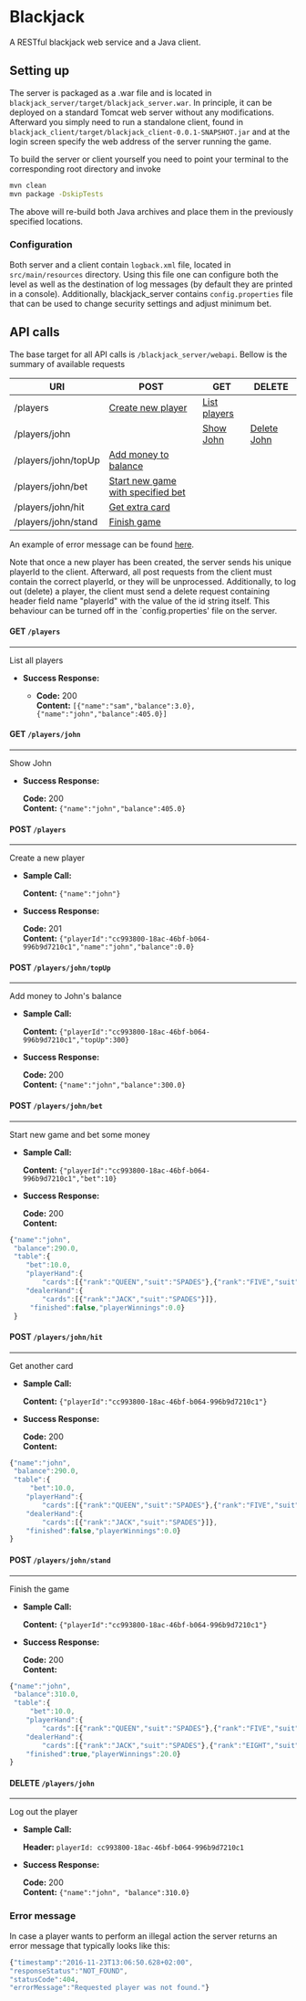 # Blackjack
A RESTful blackjack web service and a Java client.

## Setting up
The server is packaged as a .war file and is located in `blackjack_server/target/blackjack_server.war`. In principle, it can be deployed on a standard Tomcat web server without any modifications. Afterward you simply need to run a standalone client, found in `blackjack_client/target/blackjack_client-0.0.1-SNAPSHOT.jar` and at the login screen specify the web address of the server running the game.

To build the server or client yourself you need to point your terminal to the corresponding root directory and invoke
```bash
mvn clean
mvn package -DskipTests
```
The above will re-build both Java archives and place them in the previously specified locations.

### Configuration
Both server and a client contain `logback.xml` file, located in `src/main/resources` directory. Using this file one can configure both the level as well as the destination of log messages (by default they are printed in a console). Additionally, blackjack_server contains `config.properties` file that can be used to change security settings and adjust minimum bet.


## API calls

The base target for all API calls is `/blackjack_server/webapi`. Bellow is the summary of available requests

| URI                 | POST               | GET            | DELETE      |
| ------------------- | ------------------ | -------------- | ----------- | 
| /players            | [Create new player](#postplayers)  | [List players](#getplayers)   |             |
| /players/john       |                    | [Show John](#getplayersjohn)      | [Delete John](#deleteplayersjohn) |
| /players/john/topUp | [Add money to balance](#postplayersjohntopUp)  |
| /players/john/bet   | [Start new game with specified bet](#postplayersjohnbet) |
| /players/john/hit   | [Get extra card](#postplayersjohnhit) |
| /players/john/stand | [Finish game](#postplayersjohnstand)    |

An example of error message can be found [here](#error-message).

Note that once a new player has been created, the server sends his unique playerId to the client.
Afterward, all post requests from the client must contain the correct playerId, or they will be unprocessed. Additionally, to log out (delete) a player, the client must send a delete request containing header field name "playerId" with the value of the id string itself. This behaviour can be turned off in the `config.properties' file on the server.

<a name="getplayers"></a>
#### GET `/players`
----
  List all players

* **Success Response:**

  * **Code:** 200  
    **Content:** `[{"name":"sam","balance":3.0},{"name":"john","balance":405.0}]`
    
<a name="getplayersjohn"></a>
#### GET `/players/john`
----
  Show John

* **Success Response:**

  **Code:** 200  
  **Content:** `{"name":"john","balance":405.0}`

<a name="postplayers"></a>
#### POST `/players`
----
  Create a new player
  
* **Sample Call:**

  **Content:** `{"name":"john"}`
* **Success Response:**

   **Code:** 201  
   **Content:** `{"playerId":"cc993800-18ac-46bf-b064-996b9d7210c1","name":"john","balance":0.0}`

<a name="postplayersjohntopUp"></a>
#### POST `/players/john/topUp`
----
  Add money to John's balance
  
* **Sample Call:**

  **Content:** `{"playerId":"cc993800-18ac-46bf-b064-996b9d7210c1","topUp":300}`
* **Success Response:**

   **Code:** 200  
   **Content:** `{"name":"john","balance":300.0}`
   
<a name="postplayersjohnbet"></a>
#### POST `/players/john/bet`
----
  Start new game and bet some money
  
* **Sample Call:**

  **Content:** `{"playerId":"cc993800-18ac-46bf-b064-996b9d7210c1","bet":10}`
* **Success Response:**

   **Code:** 200  
   **Content:** 
```javascript
{"name":"john",
 "balance":290.0,
 "table":{
    "bet":10.0,
    "playerHand":{
        "cards":[{"rank":"QUEEN","suit":"SPADES"},{"rank":"FIVE","suit":"HEARTS"}]},
    "dealerHand":{
        "cards":[{"rank":"JACK","suit":"SPADES"}]},
     "finished":false,"playerWinnings":0.0}
 }
 ```

<a name="postplayersjohnhit"></a>
#### POST `/players/john/hit`
----
  Get another card
  
* **Sample Call:**

  **Content:** `{"playerId":"cc993800-18ac-46bf-b064-996b9d7210c1"}`
* **Success Response:**

   **Code:** 200  
   **Content:** 
```javascript
{"name":"john",
 "balance":290.0,
 "table":{
     "bet":10.0,
    "playerHand":{
        "cards":[{"rank":"QUEEN","suit":"SPADES"},{"rank":"FIVE","suit":"HEARTS"},{"rank":"SIX","suit":"HEARTS"}]},
    "dealerHand":{
        "cards":[{"rank":"JACK","suit":"SPADES"}]},
    "finished":false,"playerWinnings":0.0} 
}
```

<a name="postplayersjohnstand"></a>
#### POST `/players/john/stand`
----
  Finish the game
  
* **Sample Call:**

  **Content:** `{"playerId":"cc993800-18ac-46bf-b064-996b9d7210c1"}`
* **Success Response:**

   **Code:** 200  
   **Content:** 
```javascript
{"name":"john",
 "balance":310.0,
 "table":{
     "bet":10.0,
    "playerHand":{
        "cards":[{"rank":"QUEEN","suit":"SPADES"},{"rank":"FIVE","suit":"HEARTS"},{"rank":"SIX","suit":"HEARTS"}]},
    "dealerHand":{
        "cards":[{"rank":"JACK","suit":"SPADES"},{"rank":"EIGHT","suit":"HEARTS"}]},
    "finished":true,"playerWinnings":20.0} 
}
 ```

<a name="deleteplayersjohn"></a>
#### DELETE `/players/john`
----
  Log out the player
  
* **Sample Call:**

  **Header:** `playerId: cc993800-18ac-46bf-b064-996b9d7210c1`
* **Success Response:**

   **Code:** 200  
   **Content:**  `{"name":"john", "balance":310.0}`
   
### Error message

In case a player wants to perform an illegal action the server returns an error
message that typically looks like this:
```js
{"timestamp":"2016-11-23T13:06:50.628+02:00",
"responseStatus":"NOT_FOUND",
"statusCode":404,
"errorMessage":"Requested player was not found."}
```


